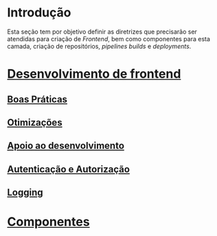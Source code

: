 # Introdução
Esta seção tem por objetivo definir as diretrizes que precisarão ser atendidas para criação de _Frontend_, bem como componentes para esta camada, criação de repositórios, _pipelines_ _builds_ e _deployments_.

#  [Desenvolvimento de frontend](frontend/desenvolvimento-de-frontend.md)
## [Boas Práticas](frontend/desenvolvimento-de-frontend.md#boas-praticas)
## [Otimizações](frontend/desenvolvimento-de-frontend.md#otimizacoes)
## [Apoio ao desenvolvimento](frontend/desenvolvimento-de-frontend.md#apoio-ao-desenvolvimento)
## [Autenticação e Autorização](frontend/desenvolvimento-de-frontend.md#autenticacao-e-autorizacao)
## [Logging](frontend/desenvolvimento-de-frontend.mdlogging)
#  [Componentes](frontend/componentes.md)